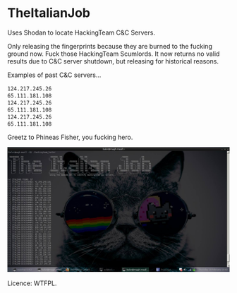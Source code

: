 # TheItalianJob
Uses Shodan to locate HackingTeam C&C Servers.

Only releasing the fingerprints because they are burned to the fucking ground now. Fuck those HackingTeam Scumlords. It now returns no valid results due to C&C server shutdown, but releasing for historical reasons.

Examples of past C&C servers...
```
124.217.245.26
65.111.181.108
124.217.245.26
65.111.181.108
124.217.245.26
65.111.181.108
```

Greetz to Phineas Fisher, you fucking hero.

![Fuck HackingTeam](https://raw.githubusercontent.com/0x27/TheItalianJob/master/screenshot.jpg)

Licence: WTFPL.
